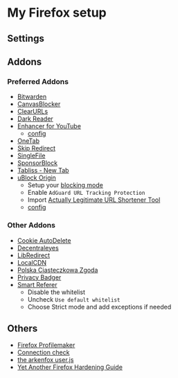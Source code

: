 # My Firefox setup

## Settings

## Addons

### Preferred Addons

- [Bitwarden](https://bitwarden.com/download/)
- [CanvasBlocker](https://github.com/kkapsner/CanvasBlocker)
- [ClearURLs](https://github.com/ClearURLs/Addon/)
- [Dark Reader](https://darkreader.org/)
- [Enhancer for YouTube](https://www.mrfdev.com/enhancer-for-youtube)
  - [config](configs/yt-enhancer-config.txt)
- [OneTab](https://www.one-tab.com/)
- [Skip Redirect](https://github.com/sblask/webextension-skip-redirect)
- [SingleFile](https://github.com/gildas-lormeau/SingleFile)
- [SponsorBlock](https://sponsor.ajay.app/)
- [Tabliss - New Tab](https://tabliss.io/)
- [uBlock Origin](https://ublockorigin.com/)
  - Setup your [blocking mode](https://github.com/gorhill/uBlock/wiki/Blocking-mode)
  - Enable `AdGuard URL Tracking Protection`
  - Import [Actually Legitimate URL Shortener Tool](https://github.com/DandelionSprout/adfilt/blob/master/LegitimateURLShortener.txt)
  - [config](configs/ublock-kopia-zapasowa_2022-11-20_19.01.20.txt)

### Other Addons

- [Cookie AutoDelete](https://github.com/Cookie-AutoDelete/Cookie-AutoDelete/)
- [Decentraleyes](https://decentraleyes.org/)
- [LibRedirect](https://github.com/libredirect/libredirect)
- [LocalCDN](https://www.localcdn.org/)
- [Polska Ciasteczkowa Zgoda](https://github.com/FiltersHeroes/PolishCookieConsent)
- [Privacy Badger](https://privacybadger.org/)
- [Smart Referer](https://addons.mozilla.org/firefox/addon/smart-referer/)
  - Disable the whitelist
  - Uncheck `Use default whitelist`
  - Choose Strict mode and add exceptions if needed

## Others

- [Firefox Profilemaker](https://ffprofile.com/)
- [Connection check](https://mullvad.net/en/check/)
- [the arkenfox user.js](https://github.com/arkenfox/user.js/)
- [Yet Another Firefox Hardening Guide](https://chrisx.xyz/blog/yet-another-firefox-hardening-guide/)
